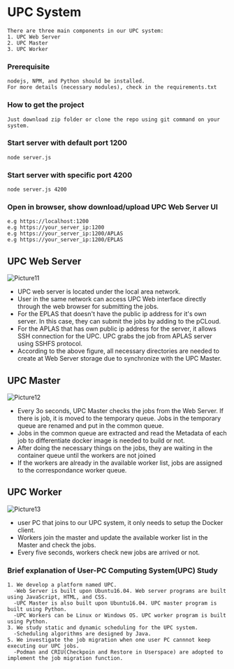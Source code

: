 # UPC System
```
There are three main components in our UPC system:
1. UPC Web Server
2. UPC Master
3. UPC Worker
```
### Prerequisite
```
nodejs, NPM, and Python should be installed.
For more details (necessary modules), check in the requirements.txt 
```
### How to get the project
```
Just download zip folder or clone the repo using git command on your system.
```
### Start server with default port 1200
```
node server.js
```
### Start server with specific port 4200
```
node server.js 4200
```
### Open in browser, show download/upload UPC Web Server UI
```
e.g https://localhost:1200
e.g https://your_server_ip:1200
e.g https://your_server_ip:1200/APLAS
e.g https://your_server_ip:1200/EPLAS
```
## UPC Web Server
![Picture11](https://user-images.githubusercontent.com/79504426/118064692-76a79700-b3d6-11eb-996c-3e35e58490c1.png)
- UPC web server is located under the local area network.
- User in the same network can access UPC Web interface directly through the web browser for submitting the jobs.
- For the EPLAS that doesn't have the public ip address for it's own server. In this case, they can submit the jobs by adding to the pCLoud.
- For the APLAS that has own public ip address for the server, it allows SSH connection for the UPC. UPC grabs the job from APLAS server using SSHFS protocol.
- According to the above figure, all necessary directories are needed to create at Web Server storage due to synchronize with the UPC Master.
## UPC Master
![Picture12](https://user-images.githubusercontent.com/79504426/118064888-e6b61d00-b3d6-11eb-92e9-4cbcd7bc621a.png)
- Every 3o seconds, UPC Master checks the jobs from the Web Server. If there is job, it is moved to the temporary queue. Jobs in the temporary queue are renamed and put in the common queue.
- Jobs in the common queue are extracted and read the Metadata of each job to differentiate docker image is needed to build or not. 
- After doing the necessary things on the jobs, they are waiting in the container queue until the workers are not joined 
- If the workers are already in the available worker list, jobs are assigned to the correspondance worker queue.
## UPC Worker
![Picture13](https://user-images.githubusercontent.com/79504426/118064996-1cf39c80-b3d7-11eb-9d55-ba5e11fb3fd9.png)
- user PC that joins to our UPC system, it only needs to setup the Docker client.
- Workers join the master and update the available worker list in the Master and check the jobs.
- Every five seconds, workers check new jobs are arrived or not.
### Brief explanation of User-PC Computing System(UPC) Study
```
1. We develop a platform named UPC.
  -Web Server is built upon Ubuntu16.04. Web server programs are built using JavaScript, HTML, and CSS.
  -UPC Master is also built upon Ubuntu16.04. UPC master program is built using Python.
  -UPC Workers can be Linux or Windows OS. UPC worker program is built using Python.
3. We study static and dynamic scheduling for the UPC system.
  -Scheduling algorithms are designed by Java.
5. We investigate the job migration when one user PC cannnot keep executing our UPC jobs.
  -Podman and CRIU(Checkpoin and Restore in Userspace) are adopted to implement the job migration function.
```
